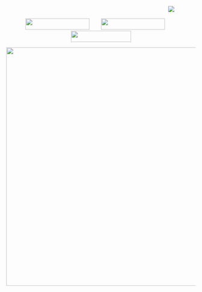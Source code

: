 ⠀⠀⠀⠀⠀⠀⠀⠀⠀⠀⠀⠀⠀⠀⠀⠀⠀⠀⠀⠀⠀⠀⠀⠀⠀⠀⠀⠀⠀⠀⠀⠀⠀⠀⠀⠀⠀⠀⠀⠀⠀⠀![](https://komarev.com/ghpvc/?username=beaverhollow&label=dooshbeegs&style=flat-square&color=aa8147&base=9597)

<p align="center">
<a href="https://murdertooth.straw.page/" title="strawpage"><img src="https://files.catbox.moe/8b6mr8.png" width="170" height="30"></a>⠀⠀⠀<a href="https://planetpiss.atabook.org/" title="atabook"><img src="https://files.catbox.moe/wuu1a3.png" width="170" height="30"></a>⠀⠀⠀<a href="https://rentry.co/murdertooth" title="rentry"><img src="https://files.catbox.moe/tia4yz.png" width="160" height="30"></a>
</p>

<p align="center">
<img src="https://files.catbox.moe/xktgrw.gif" width="635" />
</p>


